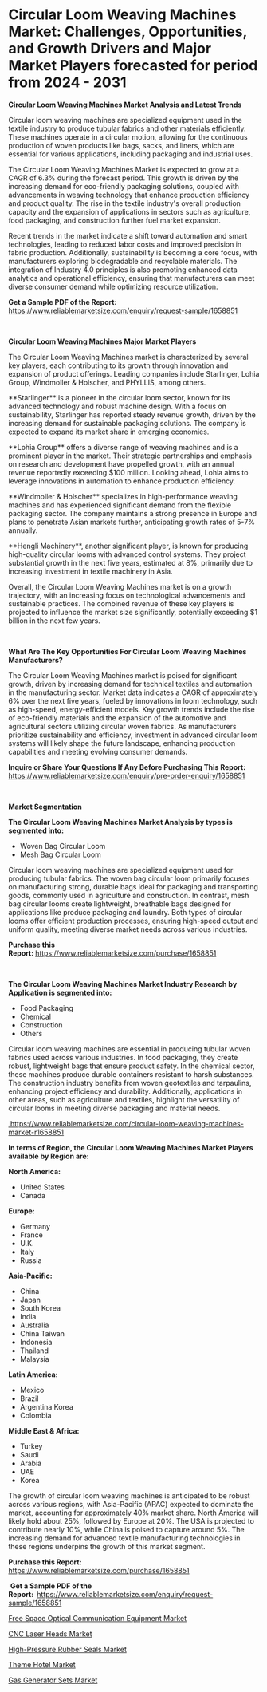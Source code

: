<p><h1>Circular Loom Weaving Machines Market: Challenges, Opportunities, and Growth Drivers and Major Market Players forecasted for period from 2024 - 2031</h1></p><p><strong>Circular Loom Weaving Machines Market Analysis and Latest Trends</strong></p>
<p><p>Circular loom weaving machines are specialized equipment used in the textile industry to produce tubular fabrics and other materials efficiently. These machines operate in a circular motion, allowing for the continuous production of woven products like bags, sacks, and liners, which are essential for various applications, including packaging and industrial uses.</p><p>The Circular Loom Weaving Machines Market is expected to grow at a CAGR of 6.3% during the forecast period. This growth is driven by the increasing demand for eco-friendly packaging solutions, coupled with advancements in weaving technology that enhance production efficiency and product quality. The rise in the textile industry's overall production capacity and the expansion of applications in sectors such as agriculture, food packaging, and construction further fuel market expansion.</p><p>Recent trends in the market indicate a shift toward automation and smart technologies, leading to reduced labor costs and improved precision in fabric production. Additionally, sustainability is becoming a core focus, with manufacturers exploring biodegradable and recyclable materials. The integration of Industry 4.0 principles is also promoting enhanced data analytics and operational efficiency, ensuring that manufacturers can meet diverse consumer demand while optimizing resource utilization.</p></p>
<p><strong>Get a Sample PDF of the Report:&nbsp;</strong> <a href="https://www.reliablemarketsize.com/enquiry/request-sample/1658851?utm_campaign=1140&utm_medium=2&utm_source=Github&utm_content=ia&utm_term=29102024&utm_id=circular-loom-weaving-machines">https://www.reliablemarketsize.com/enquiry/request-sample/1658851</a></p>
<p>&nbsp;</p>
<p><strong>Circular Loom Weaving Machines Major Market Players</strong></p>
<p><p>The Circular Loom Weaving Machines market is characterized by several key players, each contributing to its growth through innovation and expansion of product offerings. Leading companies include Starlinger, Lohia Group, Windmoller & Holscher, and PHYLLIS, among others.</p><p>**Starlinger** is a pioneer in the circular loom sector, known for its advanced technology and robust machine design. With a focus on sustainability, Starlinger has reported steady revenue growth, driven by the increasing demand for sustainable packaging solutions. The company is expected to expand its market share in emerging economies.</p><p>**Lohia Group** offers a diverse range of weaving machines and is a prominent player in the market. Their strategic partnerships and emphasis on research and development have propelled growth, with an annual revenue reportedly exceeding $100 million. Looking ahead, Lohia aims to leverage innovations in automation to enhance production efficiency.</p><p>**Windmoller & Holscher** specializes in high-performance weaving machines and has experienced significant demand from the flexible packaging sector. The company maintains a strong presence in Europe and plans to penetrate Asian markets further, anticipating growth rates of 5-7% annually.</p><p>**Hengli Machinery**, another significant player, is known for producing high-quality circular looms with advanced control systems. They project substantial growth in the next five years, estimated at 8%, primarily due to increasing investment in textile machinery in Asia.</p><p>Overall, the Circular Loom Weaving Machines market is on a growth trajectory, with an increasing focus on technological advancements and sustainable practices. The combined revenue of these key players is projected to influence the market size significantly, potentially exceeding $1 billion in the next few years.</p></p>
<p>&nbsp;</p>
<p><strong>What Are The Key Opportunities For Circular Loom Weaving Machines Manufacturers?</strong></p>
<p><p>The Circular Loom Weaving Machines market is poised for significant growth, driven by increasing demand for technical textiles and automation in the manufacturing sector. Market data indicates a CAGR of approximately 6% over the next five years, fueled by innovations in loom technology, such as high-speed, energy-efficient models. Key growth trends include the rise of eco-friendly materials and the expansion of the automotive and agricultural sectors utilizing circular woven fabrics. As manufacturers prioritize sustainability and efficiency, investment in advanced circular loom systems will likely shape the future landscape, enhancing production capabilities and meeting evolving consumer demands.</p></p>
<p><strong>Inquire or Share Your Questions If Any Before Purchasing This Report:</strong> <a href="https://www.reliablemarketsize.com/enquiry/pre-order-enquiry/1658851?utm_campaign=1140&utm_medium=2&utm_source=Github&utm_content=ia&utm_term=29102024&utm_id=circular-loom-weaving-machines">https://www.reliablemarketsize.com/enquiry/pre-order-enquiry/1658851</a></p>
<p>&nbsp;</p>
<p><strong>Market Segmentation</strong></p>
<p><strong>The Circular Loom Weaving Machines Market Analysis by types is segmented into:</strong></p>
<p><ul><li>Woven Bag Circular Loom</li><li>Mesh Bag Circular Loom</li></ul></p>
<p><p>Circular loom weaving machines are specialized equipment used for producing tubular fabrics. The woven bag circular loom primarily focuses on manufacturing strong, durable bags ideal for packaging and transporting goods, commonly used in agriculture and construction. In contrast, mesh bag circular looms create lightweight, breathable bags designed for applications like produce packaging and laundry. Both types of circular looms offer efficient production processes, ensuring high-speed output and uniform quality, meeting diverse market needs across various industries.</p></p>
<p><strong>Purchase this Report:&nbsp;</strong><a href="https://www.reliablemarketsize.com/purchase/1658851?utm_campaign=1140&utm_medium=2&utm_source=Github&utm_content=ia&utm_term=29102024&utm_id=circular-loom-weaving-machines">https://www.reliablemarketsize.com/purchase/1658851</a></p>
<p>&nbsp;</p>
<p><strong>The Circular Loom Weaving Machines Market Industry Research by Application is segmented into:</strong></p>
<p><ul><li>Food Packaging</li><li>Chemical</li><li>Construction</li><li>Others</li></ul></p>
<p><p>Circular loom weaving machines are essential in producing tubular woven fabrics used across various industries. In food packaging, they create robust, lightweight bags that ensure product safety. In the chemical sector, these machines produce durable containers resistant to harsh substances. The construction industry benefits from woven geotextiles and tarpaulins, enhancing project efficiency and durability. Additionally, applications in other areas, such as agriculture and textiles, highlight the versatility of circular looms in meeting diverse packaging and material needs.</p></p>
<p><a href="https://www.reliablemarketsize.com/circular-loom-weaving-machines-market-r1658851?utm_campaign=1140&utm_medium=2&utm_source=Github&utm_content=ia&utm_term=29102024&utm_id=circular-loom-weaving-machines">&nbsp;https://www.reliablemarketsize.com/circular-loom-weaving-machines-market-r1658851</a></p>
<p><strong>In terms of Region, the Circular Loom Weaving Machines Market Players available by Region are:</strong></p>
<p>
    <p> <strong> North America: </strong>
        <ul>
            <li>United States</li>
            <li>Canada</li>
        </ul>
        </p> 
    <p> <strong> Europe: </strong>
        <ul>
            <li>Germany</li>
            <li>France</li>
            <li>U.K.</li>
            <li>Italy</li>
            <li>Russia</li>
        </ul>
        </p> 
    <p> <strong> Asia-Pacific: </strong>
        <ul>
            <li>China</li>
            <li>Japan</li>
            <li>South Korea</li>
            <li>India</li>
            <li>Australia</li>
            <li>China Taiwan</li>
            <li>Indonesia</li>
            <li>Thailand</li>
            <li>Malaysia</li>
        </ul>
        </p> 
    <p> <strong> Latin America: </strong>
        <ul>
            <li>Mexico</li>
            <li>Brazil</li>
            <li>Argentina Korea</li>
            <li>Colombia</li>
        </ul>
        </p> 
    <p> <strong> Middle East & Africa: </strong>
        <ul>
            <li>Turkey</li>
            <li>Saudi</li>
            <li>Arabia</li>
            <li>UAE</li>
            <li>Korea</li>
        </ul>
    </p>
    </p>
<p><p>The growth of circular loom weaving machines is anticipated to be robust across various regions, with Asia-Pacific (APAC) expected to dominate the market, accounting for approximately 40% market share. North America will likely hold about 25%, followed by Europe at 20%. The USA is projected to contribute nearly 10%, while China is poised to capture around 5%. The increasing demand for advanced textile manufacturing technologies in these regions underpins the growth of this market segment.</p></p>
<p><strong>Purchase this Report: </strong><a href="https://www.reliablemarketsize.com/purchase/1658851?utm_campaign=1140&utm_medium=2&utm_source=Github&utm_content=ia&utm_term=29102024&utm_id=circular-loom-weaving-machines">https://www.reliablemarketsize.com/purchase/1658851</a></p>
<p>&nbsp;<strong>Get a Sample PDF of the Report:&nbsp;&nbsp;</strong><a href="https://www.reliablemarketsize.com/enquiry/request-sample/1658851?utm_campaign=1140&utm_medium=2&utm_source=Github&utm_content=ia&utm_term=29102024&utm_id=circular-loom-weaving-machines">https://www.reliablemarketsize.com/enquiry/request-sample/1658851</a></p>
<p><strong></strong></p>
<p><p><a href="https://issuu.com/reportprime-2/docs/free-space-optical-communication-eq_28cc1184fd8a47?utm_campaign=1140&utm_medium=2&utm_source=Github&utm_content=ia&utm_term=29102024&utm_id=circular-loom-weaving-machines">Free Space Optical Communication Equipment Market</a></p><p><a href="https://issuu.com/reportprime-2/docs/cnc-laser-heads-market-size-2030.pp_707741c09fd45a?utm_campaign=1140&utm_medium=2&utm_source=Github&utm_content=ia&utm_term=29102024&utm_id=circular-loom-weaving-machines">CNC Laser Heads Market</a></p><p><a href="https://github.com/siennagx1ahafter/Market-Research-Report-List-1/blob/main/high-pressure-rubber-seals-market.md?utm_campaign=1140&utm_medium=2&utm_source=Github&utm_content=ia&utm_term=29102024&utm_id=circular-loom-weaving-machines">High-Pressure Rubber Seals Market</a></p><p><a href="https://www.linkedin.com/pulse/theme-hotel-momentum-charting-119-cagr-path-2024-2031-adora-markt-bebnf?utm_campaign=1140&utm_medium=2&utm_source=Github&utm_content=ia&utm_term=29102024&utm_id=circular-loom-weaving-machines">Theme Hotel Market</a></p><p><a href="https://www.linkedin.com/pulse/gas-generator-sets-market-regional-outlook-competition-2024-2031-lpctf?utm_campaign=1140&utm_medium=2&utm_source=Github&utm_content=ia&utm_term=29102024&utm_id=circular-loom-weaving-machines">Gas Generator Sets Market</a></p></p>